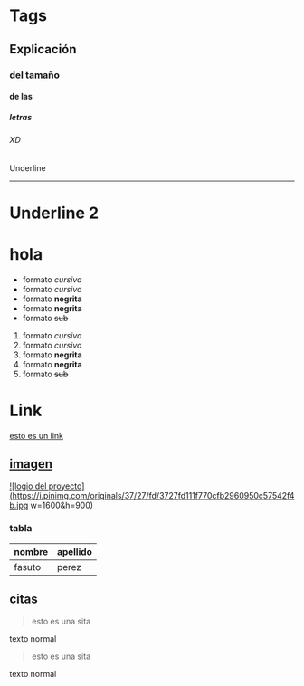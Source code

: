 # Tags
## Explicación
### del tamaño
#### de las 
##### letras
###### XD
Underline
_________
Underline 2
===========
# hola
- formato *cursiva*
- formato _cursiva_
- formato **negrita**
- formato __negrita__
- formato ~~sub~~
1. formato *cursiva*
2. formato _cursiva_
3. formato **negrita**
4. formato __negrita__
5. formato ~~sub~~
# Link
<a href="https://www.google.com/">esto es un link
## imagen
![logio del proyecto](https://i.pinimg.com/originals/37/27/fd/3727fd111f770cfb2960950c57542f4b.jpg w=1600&h=900)
### tabla
|nombre|apellido|
|------|--------|
|fasuto|perez|
## citas
>esto es una sita

texto normal
>esto es una sita

texto normal
